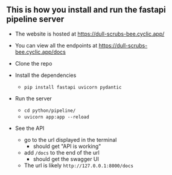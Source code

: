 ## This is how you install and run the fastapi pipeline server

* The website is hosted at https://dull-scrubs-bee.cyclic.app/
* You can view all the endpoints at https://dull-scrubs-bee.cyclic.app/docs

* Clone the repo
* Install the dependencies
    * `pip install fastapi uvicorn pydantic`
* Run the server
    * `cd python/pipeline/`
    * `uvicorn app:app --reload`
* See the API
    * go to the url displayed in the terminal
        * should get "API is working"
    * add `/docs` to the end of the url
        * should get the swagger UI
    * The url is likely `http://127.0.0.1:8000/docs`